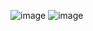 ![image](https://github.com/user-attachments/assets/57d86a9d-a091-468b-87e1-bca182b30745)
![image](https://github.com/Takaluk/Project-Gyro/assets/58907367/230a349a-212d-49b2-9fde-282faf5f6a78)
